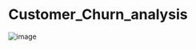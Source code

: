 # Customer_Churn_analysis

![image](https://github.com/San-sangeetha/Customer_Churn_analysis/assets/168886424/8ce04f97-fdaa-4486-bd10-9039a6f2acd7)

